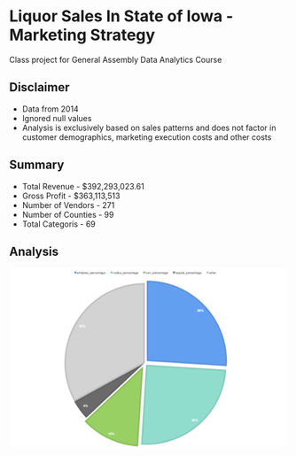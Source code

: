 # Liquor Sales In State of Iowa - Marketing Strategy 
Class project for General Assembly Data Analytics Course

## Disclaimer
 - Data from 2014
 - Ignored null values
 - Analysis is exclusively based on sales patterns and does not factor in customer demographics, marketing execution costs and other costs


## Summary

- Total Revenue - $392,293,023.61 
- Gross Profit - $363,113,513
- Number of Vendors - 271
- Number of Counties - 99
- Total Categoris - 69

## Analysis

![Screen Shot 2020-08-25 at 12.09.23 PM.png](https://github.com/spogoff/iowa_liquor_sales/blob/master/Assets/Screen%20Shot%202020-08-25%20at%2012.09.23%20PM.png?raw=true)
